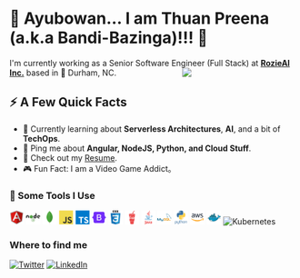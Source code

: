 <h1>🙏 Ayubowan... I am Thuan Preena (a.k.a Bandi-Bazinga)!!! 👋</h1>
<p>I'm currently working as a Senior Software Engineer (Full Stack) at <strong><a href="https://www.rozie.ai/home">RozieAI Inc.</a></strong> based in 📍 Durham, NC.
<img align='right' src='https://user-images.githubusercontent.com/5713670/87202985-820dcb80-c2b6-11ea-9f56-7ec461c497c3.gif' width='200'>
<h2>⚡️ A Few Quick Facts</h2>
<ul>
<!-- <li>🔭 I’m currently working on <a href="https://github.com/Spiderpig86/Cirrus">Cirrus</a>.</li> -->
<li>🌱 Currently learning about <strong>Serverless Architectures</strong>, <strong>AI</strong>, and a bit of <strong>TechOps</strong>.</li>
<!-- <li>👨‍💻 Most of my projects are available on <a href="https://github.com/Spiderpig86">Github</a>.</li> -->
<!-- <li>📝 I <del>regulary</del> write articles on <a href="https://blog.stanleylim.me">my blog</a>.</li> -->
<li>💬 Ping me about <strong>Angular, NodeJS, Python, and Cloud Stuff</strong>.</li>
<li>📙 Check out my <a href="https://gold-coralie-34.tiiny.site/">Resume</a>.</li>
<li>🎮 Fun Fact: I am a Video Game Addict。</li>
</ul>
<h3>🚀 Some Tools I Use</h3>
<p>
<!--   <img alt="angular" src="https://img.shields.io/badge/-Angular-DD0031?style=flat-square&logo=angular&logoColor=white" />
  <img alt="TypeScript" src="https://img.shields.io/badge/-TypeScript-007ACC?style=flat-square&logo=typescript&logoColor=white" />
  <img alt="Nodejs" src="https://img.shields.io/badge/-Nodejs-43853d?style=flat-square&logo=Node.js&logoColor=white" />
  <img alt="MongoDB" src="https://img.shields.io/badge/-MongoDB-13aa52?style=flat-square&logo=mongodb&logoColor=white" /> -->
  <img src="https://raw.githubusercontent.com/devicons/devicon/master/icons/angularjs/angularjs-original.svg" alt="angular-js" width="25" height="25" />
  <img src="https://raw.githubusercontent.com/devicons/devicon/master/icons/nodejs/nodejs-original-wordmark.svg" alt="nodejs" width="25" height="25" />
  <img src="https://raw.githubusercontent.com/devicons/devicon/master/icons/mongodb/mongodb-original.svg" alt="mongodb" width="25" height="25" />
  <img src="https://raw.githubusercontent.com/devicons/devicon/master/icons/javascript/javascript-original.svg" alt="javascript" width="25" height="25" />
  <img src="https://raw.githubusercontent.com/devicons/devicon/master/icons/typescript/typescript-original.svg" alt="typescript" width="25" height="25" />
  <img src="https://raw.githubusercontent.com/devicons/devicon/master/icons/bootstrap/bootstrap-plain.svg" alt="bootstrap" width="25" height="25" />
  <img src="https://raw.githubusercontent.com/devicons/devicon/master/icons/css3/css3-original-wordmark.svg" alt="css3" width="25" height="25" />
  <img src="https://raw.githubusercontent.com/devicons/devicon/master/icons/gulp/gulp-plain.svg" alt="gulp" width="25" height="25" />
  <img src="https://raw.githubusercontent.com/devicons/devicon/master/icons/java/java-original-wordmark.svg" alt="java" width="25" height="25" />
  <img src="https://raw.githubusercontent.com/devicons/devicon/master/icons/mysql/mysql-original-wordmark.svg" alt="mysql" width="25" height="25" />
<!--   <img src="https://raw.githubusercontent.com/devicons/devicon/master/icons/redis/redis-original-wordmark.svg" alt="redis" width="25" height="25" /> -->
<!--   <img src="https://www.vectorlogo.zone/logos/springio/springio-icon.svg" alt="spring" width="25" height="25" /> -->
  <img src="https://raw.githubusercontent.com/devicons/devicon/master/icons/python/python-original-wordmark.svg" alt="python" width="25" height="25" />
<!--   <img src="https://raw.githubusercontent.com/devicons/devicon/master/icons/nginx/nginx-original.svg" alt="nginx" width="25" height="25" />
  <img src="https://raw.githubusercontent.com/devicons/devicon/master/icons/cucumber/cucumber-plain.svg" alt="cucumber" width="25" height="25" />
  <img src="https://raw.githubusercontent.com/devicons/devicon/master/icons/heroku/heroku-plain.svg" alt="heroku" width="25" height="25" />
  <img src="https://raw.githubusercontent.com/devicons/devicon/master/icons/travis/travis-plain.svg" alt="travis" width="25" height="25" /> -->
  <img src="https://raw.githubusercontent.com/github/explore/80688e429a7d4ef2fca1e82350fe8e3517d3494d/topics/aws/aws.png" alt="aws" width="25" height="25" />
<!--   <img src="https://www.vectorlogo.zone/logos/google_cloud/google_cloud-icon.svg" alt="gcp" width="25" height="25" /> -->
  <img src="https://raw.githubusercontent.com/devicons/devicon/master/icons/docker/docker-original.svg" alt="Docker" width="25" height="25" />
  <img src="https://www.vectorlogo.zone/logos/kubernetes/kubernetes-icon.svg" alt="Kubernetes" width="25" height="25" />
<!--   <img src="https://cdn.jsdelivr.net/gh/devicons/devicon/icons/go/go-original.svg" alt="Go" width="25" height="25" /> -->
 <!-- <img alt="Sass" src="https://img.shields.io/badge/-Sass-CC6699?style=flat-square&logo=sass&logoColor=white" />
  <img alt="Styled Components" src="https://img.shields.io/badge/-Styled_Components-db7092?style=flat-square&logo=styled-components&logoColor=white" />
  <img alt="React Native" src="https://img.shields.io/badge/-React Native-2088FF?style=flat-square&logo=react&logoColor=white" />
  <img alt="React" src="https://img.shields.io/badge/-React-45b8d8?style=flat-square&logo=react&logoColor=white" />
  <img alt="git" src="https://img.shields.io/badge/-Git-F05032?style=flat-square&logo=git&logoColor=white" />
  <img alt="NestJs" src="https://img.shields.io/badge/-NestJs-ea2845?style=flat-square&logo=nestjs&logoColor=white" />
  <img alt="npm" src="https://img.shields.io/badge/-NPM-CB3837?style=flat-square&logo=npm&logoColor=white" />
  <img alt="html5" src="https://img.shields.io/badge/-HTML5-E34F26?style=flat-square&logo=html5&logoColor=white" />
  <img alt="d3js" src="https://img.shields.io/badge/-D3.js-F9A03C?style=flat-square&logo=d3.js&logoColor=white" />
  <img alt="Prettier" src="https://img.shields.io/badge/-Prettier-F7B93E?style=flat-square&logo=prettier&logoColor=white" />
  <img alt="redux" src="https://img.shields.io/badge/-Redux-764ABC?style=flat-square&logo=redux&logoColor=white" />
  -->
</p>


<!-- [![Anurag's github stats](https://github-readme-stats.vercel.app/api?username=charinda04&show_icons=true&count_private=true)](https://github.com/anuraghazra/github-readme-stats)-->

<!-- [![Top Langs](https://github-readme-stats.vercel.app/api/top-langs/?username=charinda04&layout=compact)](https://github.com/anuraghazra/github-readme-stats)-->



<h3>Where to find me</h3>
<p><a href="https://twitter.com/ThuanEthan" target="_blank"><img alt="Twitter" src="https://img.shields.io/badge/twitter-%231DA1F2.svg?&style=for-the-badge&logo=twitter&logoColor=white" /></a> <a href="https://www.linkedin.com/in/thuanpreena/" target="_blank"><img alt="LinkedIn" src="https://img.shields.io/badge/linkedin-%230077B5.svg?&style=for-the-badge&logo=linkedin&logoColor=white" /></a> 
<!--   <a href="https://www.facebook.com/" target="_blank"><img alt="Facebook" src="https://img.shields.io/badge/Facebook-1877F2?style=for-the-badge&logo=facebook&logoColor=white" /></a>
  <a href="https://www.instagram.com//" target="_blank"><img alt="Instagram" src="https://img.shields.io/badge/Instagram-E4405F?style=for-the-badge&logo=instagram&logoColor=white" /></a>  -->
 <!--
<a href="https://gitlab.com/" target="_blank"><img alt="GitLab" src="https://img.shields.io/badge/GitLab-330F63?style=for-the-badge&logo=gitlab&logoColor=white" /></a>
  -->
  <!--<a href="https://medium.com/" target="_blank"><img alt="Medium" src="https://img.shields.io/badge/medium-%2312100E.svg?&style=for-the-badge&logo=medium&logoColor=white" /></a>
-->
</p>


<!--
**charinda04/charinda04** is a ✨ _special_ ✨ repository because its `README.md` (this file) appears on your GitHub profile.

Here are some ideas to get you started:

- 🔭 I’m currently working on ...
- 🌱 I’m currently learning ...
- 👯 I’m looking to collaborate on ...
- 🤔 I’m looking for help with ...
- 💬 Ask me about ...
- 📫 How to reach me: ...
- 😄 Pronouns: ...
- ⚡ Fun fact: ...
-->
<!-- 
<div> 
  <table>
    <td>
      <a href="https://github.com/charinda04">
        <img align="center" src="https://github-readme-stats.vercel.app/api/top-langs/?username=charinda04&title_color=ffffff&text_color=c9cacc&icon_color=2bbc8a&bg_color=1d1f21&langs_count=7&hide=jupyter%20notebook,julia,Cmake,Makefile,CSS,PHP" />
      </a>
    </td>
    <td>
      <a href="https://github.com/charinda04">
        <img align="top" src="https://github-readme-stats.vercel.app/api?username=charinda04&show_icons=true&line_height=27&count_private=true&title_color=ffffff&text_color=c9cacc&icon_color=2bbc8a&bg_color=1d1f21" alt="Charinda's GitHub Stats" />
      </a>
    </td>
  </table>
</div>

 -->
